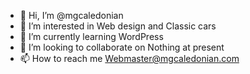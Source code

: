- 👋 Hi, I’m @mgcaledonian
- 👀 I’m interested in Web design and Classic cars
- 🌱 I’m currently learning WordPress 
- 💞️ I’m looking to collaborate on Nothing at present
- 📫 How to reach me Webmaster@mgcaledonian.com

<!---
mgcaledonian/mgcaledonian is a ✨ special ✨ repository because its `README.md` (this file) appears on your GitHub profile.
You can click the Preview link to take a look at your changes.
--->
